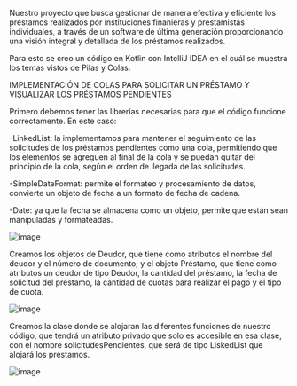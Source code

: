 Nuestro proyecto que busca gestionar de manera efectiva y eficiente los préstamos realizados por instituciones finanieras y prestamistas individuales, a través de un software de última generación proporcionando una visión integral y detallada de los préstamos realizados.

Para esto se creo un código en Kotlin con IntelliJ IDEA en el cuál se muestra los temas vistos de Pilas y Colas.


IMPLEMENTACIÓN DE COLAS PARA SOLICITAR UN PRÉSTAMO Y VISUALIZAR LOS PRÉSTAMOS PENDIENTES

Primero debemos tener las librerías necesarias para que el código funcione correctamente. En este caso: 

-LinkedList: la implementamos para mantener el seguimiento de las solicitudes de los préstamos pendientes como una cola, permitiendo que los elementos se agreguen al final de la cola y se puedan quitar del principio de la cola, según el orden de llegada de las solicitudes.

-SimpleDateFormat: permite el formateo y procesamiento de datos, convierte un objeto de fecha a un formato de fecha de cadena.

-Date: ya que la fecha se almacena como un objeto, permite que están sean manipuladas y formateadas.


![image](https://github.com/LauraP30/Proyecto-Gestion-Prestamos/assets/87994943/df371136-3439-46a0-972e-984fbb4fdd43)

Creamos los objetos de Deudor, que tiene como atributos el nombre del deudor y el número de documento; y el objeto Préstamo, que tiene como atributos un deudor de tipo Deudor, la cantidad del préstamo, la fecha de solicitud del préstamo, la cantidad de cuotas para realizar el pago y el tipo de cuota. 


![image](https://github.com/LauraP30/Proyecto-Gestion-Prestamos/assets/87994943/7d4c6d53-9c80-4ff1-b935-ad735ce6bf2e)

Creamos la clase donde se alojaran las diferentes funciones de nuestro código, que tendrá un atributo privado que solo es accesible en esa clase, con el nombre solicitudesPendientes, que será de tipo LiskedList que alojará los préstamos.


![image](https://github.com/LauraP30/Proyecto-Gestion-Prestamos/assets/87994943/92394105-40b1-449a-8858-1280cf1507a7)



